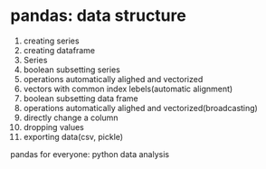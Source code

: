 # pandas: data structure

1. creating series
2. creating dataframe
3. Series
4. boolean subsetting series
5. operations automatically alighed and vectorized
6. vectors with common index lebels(automatic alignment)
7. boolean subsetting data frame
8. operations automatically alighed and vectorized(broadcasting)
9. directly change a column
10. dropping values
11. exporting data(csv, pickle)

pandas for everyone: python data analysis
